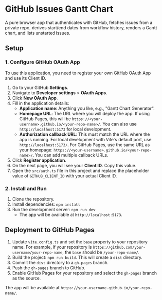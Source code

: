 # GitHub Issues Gantt Chart

A pure browser app that authenticates with GitHub, fetches issues from a private repo, derives start/end dates from workflow history, renders a Gantt chart, and lists unstarted issues.

## Setup

### 1. Configure GitHub OAuth App

To use this application, you need to register your own GitHub OAuth App and use its Client ID.

1.  Go to your GitHub **Settings**.
2.  Navigate to **Developer settings** > **OAuth Apps**.
3.  Click **New OAuth App**.
4.  Fill in the application details:
    *   **Application name**: Anything you like, e.g., "Gantt Chart Generator".
    *   **Homepage URL**: The URL where you will deploy the app. If using GitHub Pages, this will be `https://<your-username>.github.io/<your-repo-name>/`. You can also use `http://localhost:5173` for local development.
    *   **Authorization callback URL**: This must match the URL where the app is running. For local development with Vite's default port, use `http://localhost:5173/`. For GitHub Pages, use the same URL as your homepage: `https://<your-username>.github.io/<your-repo-name>/`. You can add multiple callback URLs.
5.  Click **Register application**.
6.  On the next page, you will see your **Client ID**. Copy this value.
7.  Open the `src/auth.ts` file in this project and replace the placeholder value of `GITHUB_CLIENT_ID` with your actual Client ID.

### 2. Install and Run

1. Clone the repository.
2. Install dependencies: `npm install`
3. Run the development server: `npm run dev`
   - The app will be available at `http://localhost:5173`.

## Deployment to GitHub Pages

1.  Update `vite.config.ts` and set the `base` property to your repository name. For example, if your repository is `https://github.com/your-username/your-repo-name`, the `base` should be `/your-repo-name/`.
2.  Build the project: `npm run build`. This will create a `dist` directory.
3.  Commit the `dist` directory to a `gh-pages` branch.
4.  Push the `gh-pages` branch to GitHub.
5.  Enable GitHub Pages for your repository and select the `gh-pages` branch as the source.

The app will be available at `https://your-username.github.io/your-repo-name/`.
